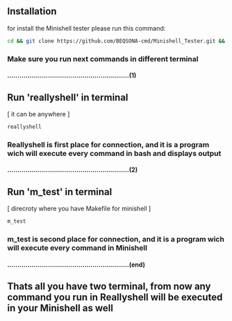 ## Installation

for install the Minishell tester please run this command:
```bash
cd && git clone https://github.com/BEQSONA-cmd/Minishell_Tester.git && cd Minishell_Tester && ./install.sh
```
### Make sure you run next commands in different terminal

#### ............................................................(1)

## Run 'reallyshell' in terminal 
[ it can be anywhere ]
```bash
reallyshell
```
### Reallyshell is first place for connection, and it is a program wich will execute every command in bash and displays output

#### ............................................................(2)

## Run 'm_test' in terminal 
[ direcroty where you have Makefile for minishell ]
```bash
m_test
```
### m_test is second place for connection, and it is a program wich will execute every command in Minishell

#### ............................................................(end)

## Thats all you have two terminal, from now any command you run in Reallyshell will be executed in your Minishell as well
